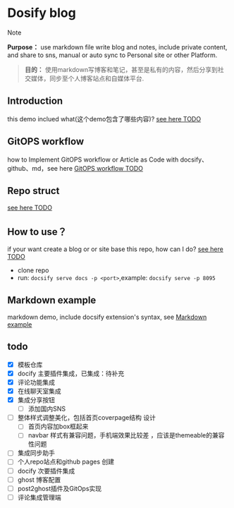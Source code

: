 # Dosify blog
> [!NOTE]
> **Purpose：** use markdown file write blog and notes, include private content, and share to sns, manual or auto sync to Personal site or other Platform.

> **目的：** 使用markdown写博客和笔记，甚至是私有的内容，然后分享到社交媒体，同步至个人博客站点和自媒体平台.

## Introduction
this demo inclued what(这个demo包含了哪些内容)? [see here TODO](introduction)

## GitOPS workflow 
how to Implement GitOPS workflow or Article as Code with docsify、github、md，see here  [GitOPS workflow TODO](GitOPSworkflow)

## Repo struct
[see here TODO](introduction)

## How to use？
if your want create a blog or or site base this repo, how can I do? [see here TODO](introduction)

- clone repo
- run: `docsify serve docs -p <port>`,example: `docsify serve -p 8095`

## Markdown example
markdown demo, include docsify extension's syntax, see [Markdown example](markdown)

## todo
- [X] 模板仓库
- [x] docify 主要插件集成，已集成：待补充
- [x] 评论功能集成
- [x] 在线聊天室集成
- [x] 集成分享按钮
  - [ ] 添加国内SNS 
- [ ] 整体样式调整美化，包括首页coverpage结构 设计
  - [ ] 首页内容加box框起来
  - [ ] navbar 样式有兼容问题，手机端效果比较差 ，应该是themeable的兼容性问题
- [ ] 集成同步助手
- [ ] 个人repo站点和github pages 创建
- [ ] docify 次要插件集成
- [ ] ghost 博客配置
- [ ] post2ghost插件及GitOps实现
- [ ] 评论集成管理端